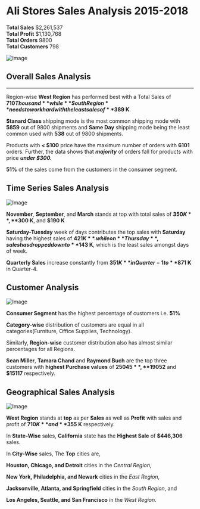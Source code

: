 # Ali Stores Sales Analysis 2015-2018


**Total Sales** $2,261,537  
**Total Profit** $1,130,768  
**Total Orders** 9800  
**Total Customers** 798

![Image](https://github.com/user-attachments/assets/b0457707-1bde-4260-a66e-2bd0417aa5f5)

## Overall Sales Analysis
--- 

Region-wise **West Region** has performed best with a Total Sales of **$710 Thousand** while **South Region** needs to work hard with the least sales of **$389 K**.

**Stanard Class** shipping mode is the most common shipping mode with **5859** out of 9800 shipments and **Same Day** shipping mode being the least common used with **538** out of 9800 shipments.  

Products with **< $100** price have the maximum number of orders with **6101** orders. Further, the data shows that ***majority*** of orders fall for products with price ***under $300.*** 

**51%** of the sales come from the customers in the consumer segment.

## Time Series Sales Analysis

![Image](https://github.com/user-attachments/assets/5c40863f-b739-4331-adfc-bb0bd0b7439c)

**November**, **September**, and **March** stands at top with total sales of **$350 K**, **$300 K**, and **$190 K**

**Saturday-Tuesday** week of days contributes the top sales with **Saturday** having the highest sales of **$421 K**. while on **Thursday**, sales has dropped down to **$143 K**, which is the least sales amongst days of week.

**Quarterly Sales** increase constantly from **$351 K** in Quarter-1 to **$871 K** in Quarter-4.  

## Customer Analysis 

![Image](https://github.com/user-attachments/assets/fb8e9171-f838-48ed-9cba-765755eab313)

**Consumer Segment** has the highest percentage of customers i.e. **51%**

**Category-wise** distribution of customers are equal in all categories(Furniture, Office Supplies, Technology).  

Similarly, **Region-wise** customer distribution also has almost similar percentages for all Regions.

**Sean Miller**, **Tamara Chand** and **Raymond Buch** are the top three customers with **highest Purchase values** of **$25045**, **$19052** and **$15117** respectively.  

## Geographical Sales Analysis

![Image](https://github.com/user-attachments/assets/ffde470f-75bb-4b0e-ba15-09ee5dacdf1d)


**West Region** stands at **top** as per **Sales** as well as **Profit** with sales and profit of **$710 K** and **$355 K** respectively.

In **State-Wise** sales, **California** state has the **Highest Sale** of **$446,306** sales.


In **City-Wise** sales, The **Top** cities are,  

**Houston, Chicago, and Detroit** cities in the *Central Region*,  

**New York, Philadelphia, and Newark** cities in the *East Region*,  

**Jacksonville, Atlanta, and Springfield** cities in the *South Region*, and  

**Los Angeles, Seattle, and San Francisco** in the *West Region*.
